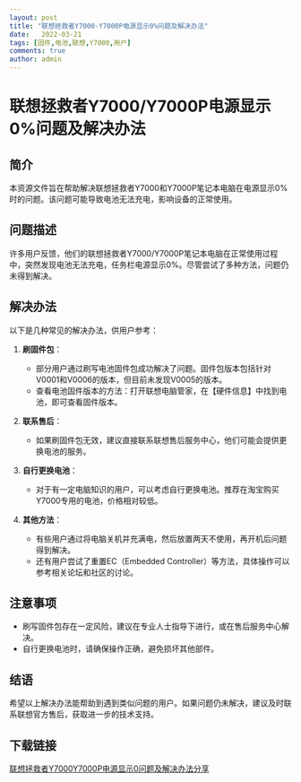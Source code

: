 ```yaml
---
layout: post
title: "联想拯救者Y7000-Y7000P电源显示0%问题及解决办法"
date:   2022-03-21
tags: [固件,电池,联想,Y7000,用户]
comments: true
author: admin
---
```

# 联想拯救者Y7000/Y7000P电源显示0%问题及解决办法

## 简介
本资源文件旨在帮助解决联想拯救者Y7000和Y7000P笔记本电脑在电源显示0%时的问题。该问题可能导致电池无法充电，影响设备的正常使用。

## 问题描述
许多用户反馈，他们的联想拯救者Y7000/Y7000P笔记本电脑在正常使用过程中，突然发现电池无法充电，任务栏电源显示0%。尽管尝试了多种方法，问题仍未得到解决。

## 解决办法
以下是几种常见的解决办法，供用户参考：

1. **刷固件包**：
   - 部分用户通过刷写电池固件包成功解决了问题。固件包版本包括针对V0001和V0006的版本，但目前未发现V0005的版本。
   - 查看电池固件版本的方法：打开联想电脑管家，在【硬件信息】中找到电池，即可查看固件版本。

2. **联系售后**：
   - 如果刷固件包无效，建议直接联系联想售后服务中心，他们可能会提供更换电池的服务。

3. **自行更换电池**：
   - 对于有一定电脑知识的用户，可以考虑自行更换电池。推荐在淘宝购买Y7000专用的电池，价格相对较低。

4. **其他方法**：
   - 有些用户通过将电脑关机并充满电，然后放置两天不使用，再开机后问题得到解决。
   - 还有用户尝试了重置EC（Embedded Controller）等方法，具体操作可以参考相关论坛和社区的讨论。

## 注意事项
- 刷写固件包存在一定风险，建议在专业人士指导下进行，或在售后服务中心解决。
- 自行更换电池时，请确保操作正确，避免损坏其他部件。

## 结语
希望以上解决办法能帮助到遇到类似问题的用户。如果问题仍未解决，建议及时联系联想官方售后，获取进一步的技术支持。

## 下载链接

[联想拯救者Y7000Y7000P电源显示0问题及解决办法分享](https://pan.quark.cn/s/05602c14c050)
